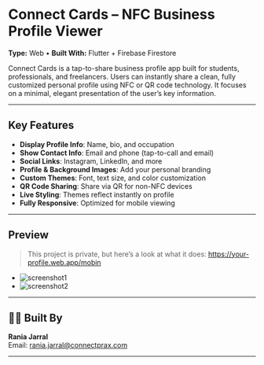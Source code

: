 # Connect Cards – NFC Business Profile Viewer

**Type:** Web • **Built With:** Flutter + Firebase Firestore  

Connect Cards is a tap-to-share business profile app built for students, professionals, and freelancers. Users can instantly share a clean, fully customized personal profile using NFC or QR code technology. It focuses on a minimal, elegant presentation of the user’s key information.

---

## Key Features

- **Display Profile Info**: Name, bio, and occupation
- **Show Contact Info**: Email and phone (tap-to-call and email)
- **Social Links**: Instagram, LinkedIn, and more
- **Profile & Background Images**: Add your personal branding
- **Custom Themes**: Font, text size, and color customization
- **QR Code Sharing**: Share via QR for non-NFC devices
- **Live Styling**: Themes reflect instantly on profile
- **Fully Responsive**: Optimized for mobile viewing

---

## Preview

> This project is private, but here’s a look at what it does:
https://your-profile.web.app/mobin
- ![screenshot1](profile2.jpg)
- ![screenshot2](profile1.jpg)

---

## 🧑‍💻 Built By

**Rania Jarral**  
Email: rania.jarral@connectprax.com

---
